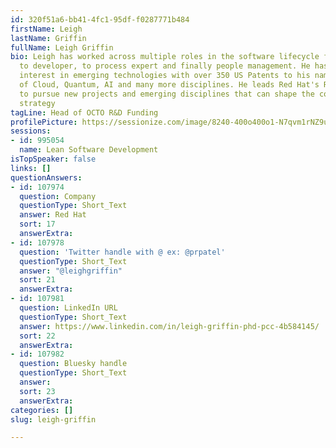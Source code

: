 ```yaml
---
id: 320f51a6-bb41-4fc1-95df-f0287771b484
firstName: Leigh
lastName: Griffin
fullName: Leigh Griffin
bio: Leigh has worked across multiple roles in the software lifecycle from researcher,
  to developer, to process expert and finally people management. He has an academic
  interest in emerging technologies with over 350 US Patents to his name in the fields
  of Cloud, Quantum, AI and many more disciplines. He leads Red Hat's R&D Funding
  to pursue new projects and emerging disciplines that can shape the companies future
  strategy
tagLine: Head of OCTO R&D Funding
profilePicture: https://sessionize.com/image/8240-400o400o1-N7qvm1rNZ9uqo1DKAxKrdx.jpg
sessions:
- id: 995054
  name: Lean Software Development
isTopSpeaker: false
links: []
questionAnswers:
- id: 107974
  question: Company
  questionType: Short_Text
  answer: Red Hat
  sort: 17
  answerExtra:
- id: 107978
  question: 'Twitter handle with @ ex: @prpatel'
  questionType: Short_Text
  answer: "@leighgriffin"
  sort: 21
  answerExtra:
- id: 107981
  question: LinkedIn URL
  questionType: Short_Text
  answer: https://www.linkedin.com/in/leigh-griffin-phd-pcc-4b584145/
  sort: 22
  answerExtra:
- id: 107982
  question: Bluesky handle
  questionType: Short_Text
  answer:
  sort: 23
  answerExtra:
categories: []
slug: leigh-griffin

---
```


